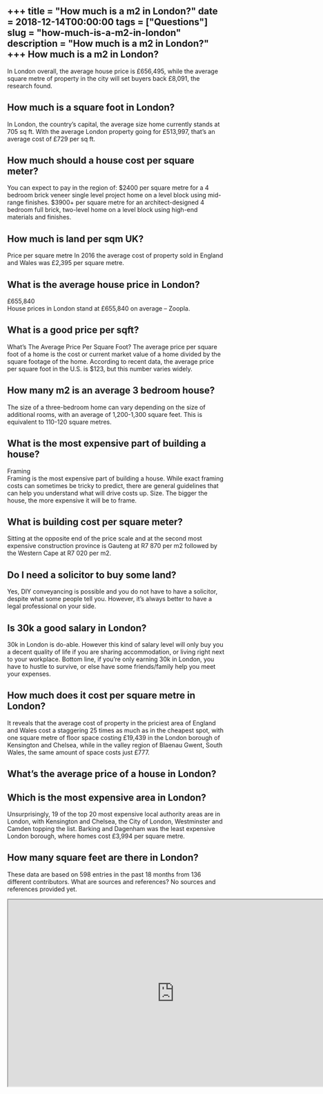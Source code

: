 +++
title = "How much is a m2 in London?"
date = 2018-12-14T00:00:00
tags = ["Questions"]
slug = "how-much-is-a-m2-in-london"
description = "How much is a m2 in London?"
+++
How much is a m2 in London?
---------------------------

In London overall, the average house price is £656,495, while the average square metre of property in the city will set buyers back £8,091, the research found.

How much is a square foot in London?
------------------------------------

In London, the country’s capital, the average size home currently stands at 705 sq ft. With the average London property going for £513,997, that’s an average cost of £729 per sq ft.

How much should a house cost per square meter?
----------------------------------------------

You can expect to pay in the region of: $2400 per square metre for a 4 bedroom brick veneer single level project home on a level block using mid-range finishes. $3900+ per square metre for an architect-designed 4 bedroom full brick, two-level home on a level block using high-end materials and finishes.

How much is land per sqm UK?
----------------------------

Price per square metre In 2016 the average cost of property sold in England and Wales was £2,395 per square metre.

What is the average house price in London?
------------------------------------------

£655,840  
House prices in London stand at £655,840 on average – Zoopla.

What is a good price per sqft?
------------------------------

What’s The Average Price Per Square Foot? The average price per square foot of a home is the cost or current market value of a home divided by the square footage of the home. According to recent data, the average price per square foot in the U.S. is $123, but this number varies widely.

How many m2 is an average 3 bedroom house?
------------------------------------------

The size of a three-bedroom home can vary depending on the size of additional rooms, with an average of 1,200-1,300 square feet. This is equivalent to 110-120 square metres.

What is the most expensive part of building a house?
----------------------------------------------------

Framing  
Framing is the most expensive part of building a house. While exact framing costs can sometimes be tricky to predict, there are general guidelines that can help you understand what will drive costs up. Size. The bigger the house, the more expensive it will be to frame.

What is building cost per square meter?
---------------------------------------

Sitting at the opposite end of the price scale and at the second most expensive construction province is Gauteng at R7 870 per m2 followed by the Western Cape at R7 020 per m2.

Do I need a solicitor to buy some land?
---------------------------------------

Yes, DIY conveyancing is possible and you do not have to have a solicitor, despite what some people tell you. However, it’s always better to have a legal professional on your side.

Is 30k a good salary in London?
-------------------------------

30k in London is do-able. However this kind of salary level will only buy you a decent quality of life if you are sharing accommodation, or living right next to your workplace. Bottom line, if you’re only earning 30k in London, you have to hustle to survive, or else have some friends/family help you meet your expenses.

How much does it cost per square metre in London?
-------------------------------------------------

It reveals that the average cost of property in the priciest area of England and Wales cost a staggering 25 times as much as in the cheapest spot, with one square metre of floor space costing £19,439 in the London borough of Kensington and Chelsea, while in the valley region of Blaenau Gwent, South Wales, the same amount of space costs just £777.

What’s the average price of a house in London?
----------------------------------------------

Which is the most expensive area in London?
-------------------------------------------

Unsurprisingly, 19 of the top 20 most expensive local authority areas are in London, with Kensington and Chelsea, the City of London, Westminster and Camden topping the list. Barking and Dagenham was the least expensive London borough, where homes cost £3,994 per square metre.

How many square feet are there in London?
-----------------------------------------

These data are based on 598 entries in the past 18 months from 136 different contributors. What are sources and references? No sources and references provided yet.

<iframe allow="accelerometer; autoplay; clipboard-write; encrypted-media; gyroscope; picture-in-picture" allowfullscreen="" class="__youtube_prefs__  epyt-is-override  no-lazyload" data-no-lazy="1" data-origheight="433" data-origwidth="770" data-skipgform_ajax_framebjll="" height="433" id="_ytid_41502" loading="lazy" src="https://www.youtube.com/embed/O8bf9gul1yQ?enablejsapi=1&autoplay=0&cc_load_policy=0&cc_lang_pref=&iv_load_policy=1&loop=0&modestbranding=0&rel=1&fs=1&playsinline=0&autohide=2&theme=dark&color=red&controls=1&" title="YouTube player" width="770"></iframe>